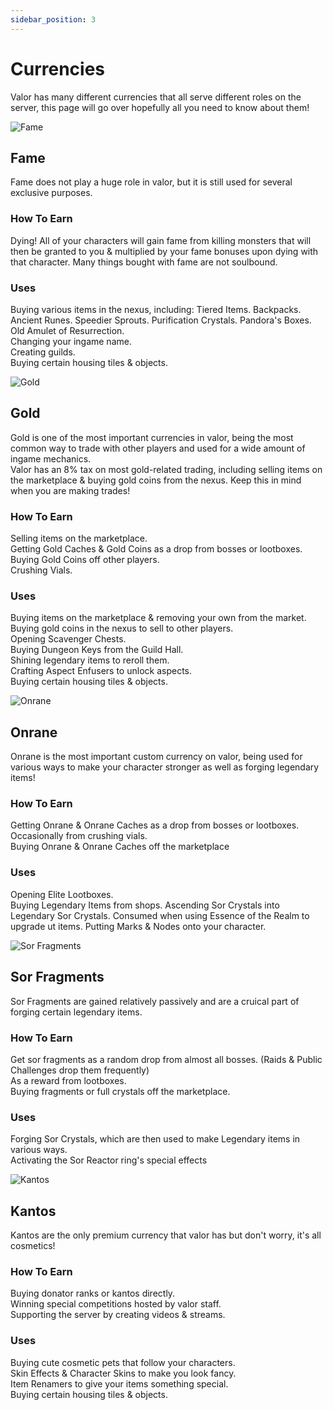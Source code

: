 ```yaml
---
sidebar_position: 3
---
```


# Currencies
Valor has many different currencies that all serve different roles on the server, this page will go over hopefully all you need to know about them!

![Fame](https://vwiki.valorserver.com/api/item/picture/1000%20Fame)  
## Fame
Fame does not play a huge role in valor, but it is still used for several exclusive purposes.

### How To Earn
Dying! All of your characters will gain fame from killing monsters that will then be granted to you & multiplied by your fame bonuses upon dying with that character. Many things bought with fame are not soulbound.

### Uses
Buying various items in the nexus, including: Tiered Items. Backpacks. Ancient Runes. Speedier Sprouts. Purification Crystals. Pandora's Boxes. Old Amulet of Resurrection.  
Changing your ingame name.  
Creating guilds.  
Buying certain housing tiles & objects.


![Gold](https://vwiki.valorserver.com/api/item/picture/100000%20Gold)  
## Gold
Gold is one of the most important currencies in valor, being the most common way to trade with other players and used for a wide amount of ingame mechanics.  
Valor has an 8% tax on most gold-related trading, including selling items on the marketplace & buying gold coins from the nexus. Keep this in mind when you are making trades!


### How To Earn
Selling items on the marketplace.  
Getting Gold Caches & Gold Coins as a drop from bosses or lootboxes.  
Buying Gold Coins off other players.  
Crushing Vials.

### Uses
Buying items on the marketplace & removing your own from the market.  
Buying gold coins in the nexus to sell to other players.  
Opening Scavenger Chests.  
Buying Dungeon Keys from the Guild Hall.  
Shining legendary items to reroll them.  
Crafting Aspect Enfusers to unlock aspects.  
Buying certain housing tiles & objects.


![Onrane](https://vwiki.valorserver.com/api/item/picture/Onrane)  
## Onrane
Onrane is the most important custom currency on valor, being used for various ways to make your character stronger as well as forging legendary items!

### How To Earn
Getting Onrane & Onrane Caches as a drop from bosses or lootboxes.  
Occasionally from crushing vials.  
Buying Onrane & Onrane Caches off the marketplace

### Uses
Opening Elite Lootboxes.  
Buying Legendary Items from shops.
Ascending Sor Crystals into Legendary Sor Crystals.
Consumed when using Essence of the Realm to upgrade ut items.
Putting Marks & Nodes onto your character.


![Sor Fragments](https://i.imgur.com/CphVnGK.png)  
## Sor Fragments
Sor Fragments are gained relatively passively and are a cruical part of forging certain legendary items.

### How To Earn
Get sor fragments as a random drop from almost all bosses. (Raids & Public Challenges drop them frequently)  
As a reward from lootboxes.  
Buying fragments or full crystals off the marketplace.

### Uses
Forging Sor Crystals, which are then used to make Legendary items in various ways.  
Activating the Sor Reactor ring's special effects


![Kantos](https://i.imgur.com/lz7wOUG.png)  
## Kantos
Kantos are the only premium currency that valor has but don't worry, it's all cosmetics!

### How To Earn
Buying donator ranks or kantos directly.  
Winning special competitions hosted by valor staff.  
Supporting the server by creating videos & streams.

### Uses
Buying cute cosmetic pets that follow your characters.  
Skin Effects & Character Skins to make you look fancy.  
Item Renamers to give your items something special.  
Buying certain housing tiles & objects.
